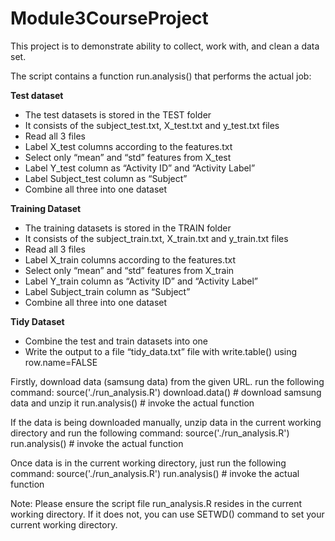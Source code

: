 # Module3CourseProject
This project is to demonstrate ability to collect, work with, and clean a data set.

The script contains a function run.analysis() that performs the actual job:

**Test dataset**
* The test datasets is stored in the TEST folder
* It consists of the subject_test.txt, X_test.txt and y_test.txt files
* Read all 3 files
* Label X_test columns according to the features.txt
* Select only “mean” and “std” features from X_test
* Label Y_test column as “Activity ID” and “Activity Label”
* Label Subject_test column as “Subject”
* Combine all three into one dataset

**Training Dataset**
* The training datasets is stored in the TRAIN folder
* It consists of the subject_train.txt, X_train.txt and y_train.txt files
* Read all 3 files
* Label X_train columns according to the features.txt
* Select only “mean” and “std” features from X_train
* Label Y_train column as “Activity ID” and “Activity Label”
* Label Subject_train column as “Subject”
* Combine all three into one dataset

**Tidy Dataset**
* Combine the test and train datasets into one
* Write the output to a file “tidy_data.txt” file with write.table() using row.name=FALSE

Firstly, download data (samsung data) from the given URL. run the following command:
source('./run_analysis.R')
download.data() # download samsung data and unzip it
run.analysis() # invoke the actual function

If the data is being downloaded manually, unzip data in the current working directory and run the following command:
source('./run_analysis.R')
run.analysis() # invoke the actual function

Once data is in the current working directory, just run the following command:
source('./run_analysis.R')
run.analysis() # invoke the actual function


Note: Please ensure the script file run_analysis.R resides in the current working directory. If it does not, you can use SETWD() command to set your current working directory.
